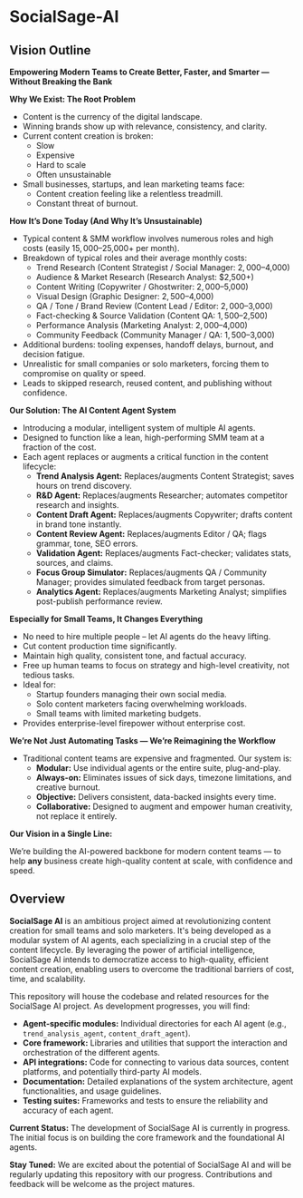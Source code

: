 # SocialSage-AI

## Vision Outline

**Empowering Modern Teams to Create Better, Faster, and Smarter — Without Breaking the Bank**

**Why We Exist: The Root Problem**

* Content is the currency of the digital landscape.
* Winning brands show up with relevance, consistency, and clarity.
* Current content creation is broken:
    * Slow
    * Expensive
    * Hard to scale
    * Often unsustainable
* Small businesses, startups, and lean marketing teams face:
    * Content creation feeling like a relentless treadmill.
    * Constant threat of burnout.

**How It’s Done Today (And Why It’s Unsustainable)**

* Typical content & SMM workflow involves numerous roles and high costs (easily $15,000–$25,000+ per month).
* Breakdown of typical roles and their average monthly costs:
    * Trend Research (Content Strategist / Social Manager: $2,000–$4,000)
    * Audience & Market Research (Research Analyst: $2,500+)
    * Content Writing (Copywriter / Ghostwriter: $2,000–$5,000)
    * Visual Design (Graphic Designer: $2,500–$4,000)
    * QA / Tone / Brand Review (Content Lead / Editor: $2,000–$3,000)
    * Fact-checking & Source Validation (Content QA: $1,500–$2,500)
    * Performance Analysis (Marketing Analyst: $2,000–$4,000)
    * Community Feedback (Community Manager / QA: $1,500–$3,000)
* Additional burdens: tooling expenses, handoff delays, burnout, and decision fatigue.
* Unrealistic for small companies or solo marketers, forcing them to compromise on quality or speed.
* Leads to skipped research, reused content, and publishing without confidence.

**Our Solution: The AI Content Agent System**

* Introducing a modular, intelligent system of multiple AI agents.
* Designed to function like a lean, high-performing SMM team at a fraction of the cost.
* Each agent replaces or augments a critical function in the content lifecycle:
    * **Trend Analysis Agent:** Replaces/augments Content Strategist; saves hours on trend discovery.
    * **R&D Agent:** Replaces/augments Researcher; automates competitor research and insights.
    * **Content Draft Agent:** Replaces/augments Copywriter; drafts content in brand tone instantly.
    * **Content Review Agent:** Replaces/augments Editor / QA; flags grammar, tone, SEO errors.
    * **Validation Agent:** Replaces/augments Fact-checker; validates stats, sources, and claims.
    * **Focus Group Simulator:** Replaces/augments QA / Community Manager; provides simulated feedback from target personas.
    * **Analytics Agent:** Replaces/augments Marketing Analyst; simplifies post-publish performance review.

**Especially for Small Teams, It Changes Everything**

* No need to hire multiple people – let AI agents do the heavy lifting.
* Cut content production time significantly.
* Maintain high quality, consistent tone, and factual accuracy.
* Free up human teams to focus on strategy and high-level creativity, not tedious tasks.
* Ideal for:
    * Startup founders managing their own social media.
    * Solo content marketers facing overwhelming workloads.
    * Small teams with limited marketing budgets.
* Provides enterprise-level firepower without enterprise cost.

**We’re Not Just Automating Tasks — We’re Reimagining the Workflow**

* Traditional content teams are expensive and fragmented. Our system is:
    * **Modular:** Use individual agents or the entire suite, plug-and-play.
    * **Always-on:** Eliminates issues of sick days, timezone limitations, and creative burnout.
    * **Objective:** Delivers consistent, data-backed insights every time.
    * **Collaborative:** Designed to augment and empower human creativity, not replace it entirely.

**Our Vision in a Single Line:**

We’re building the AI-powered backbone for modern content teams — to help **any** business create high-quality content at scale, with confidence and speed.

## Overview

**SocialSage AI** is an ambitious project aimed at revolutionizing content creation for small teams and solo marketers. It's being developed as a modular system of AI agents, each specializing in a crucial step of the content lifecycle. By leveraging the power of artificial intelligence, SocialSage AI intends to democratize access to high-quality, efficient content creation, enabling users to overcome the traditional barriers of cost, time, and scalability.

This repository will house the codebase and related resources for the SocialSage AI project. As development progresses, you will find:

* **Agent-specific modules:** Individual directories for each AI agent (e.g., `trend_analysis_agent`, `content_draft_agent`).
* **Core framework:** Libraries and utilities that support the interaction and orchestration of the different agents.
* **API integrations:** Code for connecting to various data sources, content platforms, and potentially third-party AI models.
* **Documentation:** Detailed explanations of the system architecture, agent functionalities, and usage guidelines.
* **Testing suites:** Frameworks and tests to ensure the reliability and accuracy of each agent.

**Current Status:** The development of SocialSage AI is currently in progress. The initial focus is on building the core framework and the foundational AI agents.

**Stay Tuned:** We are excited about the potential of SocialSage AI and will be regularly updating this repository with our progress. Contributions and feedback will be welcome as the project matures.

